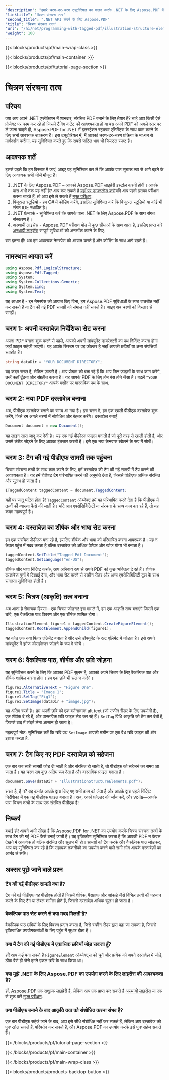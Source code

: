 ```yaml
---
"description": "हमारे चरण-दर-चरण ट्यूटोरियल का पालन करके .NET के लिए Aspose.PDF में चित्रण तत्वों के साथ संरचित PDF बनाएं।"
"linktitle": "चित्रण संरचना तत्व"
"second_title": ".NET API संदर्भ के लिए Aspose.PDF"
"title": "चित्रण संरचना तत्व"
"url": "/hi/net/programming-with-tagged-pdf/illustration-structure-elements/"
"weight": 100
---
```


{{< blocks/products/pf/main-wrap-class >}}

{{< blocks/products/pf/main-container >}}

{{< blocks/products/pf/tutorial-page-section >}}

# चित्रण संरचना तत्व

## परिचय

क्या आप अपने .NET एप्लीकेशन में शानदार, संरचित PDF बनाने के लिए तैयार हैं? चाहे आप किसी ऐसे प्रोजेक्ट पर काम कर रहे हों जिसमें टैगिंग कंटेंट की आवश्यकता हो या बस अपने PDF को अगले स्तर पर ले जाना चाहते हों, Aspose.PDF for .NET में इलस्ट्रेशन स्ट्रक्चर एलिमेंट्स के साथ काम करने के लिए सभी आवश्यक उपकरण हैं। इस ट्यूटोरियल में, मैं आपको चरण-दर-चरण प्रक्रिया के माध्यम से मार्गदर्शन करूँगा, यह सुनिश्चित करते हुए कि सबसे जटिल भाग भी क्रिस्टल स्पष्ट हैं।

## आवश्यक शर्तें

इससे पहले कि हम विस्तार में जाएं, आइए यह सुनिश्चित कर लें कि आपके पास सुचारू रूप से आगे बढ़ने के लिए आवश्यक सभी चीजें मौजूद हैं।

1. .NET के लिए Aspose.PDF – आपको Aspose.PDF लाइब्रेरी इंस्टॉल करनी होगी। आपके पास अभी तक यह नहीं है? आप कर सकते हैं [यहाँ पर डाउनलोड करो](https://releases.aspose.com/pdf/net/)यदि आप पहले इसका परीक्षण करना चाहते हैं, तो आप इसे ले सकते हैं [मुफ्त परीक्षण](https://releases.aspose.com/).
2. विजुअल स्टूडियो - हम C# में कोडिंग करेंगे, इसलिए सुनिश्चित करें कि विजुअल स्टूडियो या कोई भी संगत IDE स्थापित है।
3. .NET फ्रेमवर्क - सुनिश्चित करें कि आपके पास .NET के लिए Aspose.PDF के साथ संगत संस्करण है।
4. अस्थायी लाइसेंस - Aspose.PDF परीक्षण मोड में कुछ सीमाओं के साथ आता है, इसलिए प्राप्त करें [अस्थायी लाइसेंस](https://purchase.aspose.com/temporary-license/) सम्पूर्ण सुविधाओं को अनलॉक करने के लिए.

बस इतना ही! अब हम आवश्यक नेमस्पेस को आयात करते हैं और कोडिंग के साथ आगे बढ़ते हैं।

## नामस्थान आयात करें

```csharp
using Aspose.Pdf.LogicalStructure;
using Aspose.Pdf.Tagged;
using System;
using System.Collections.Generic;
using System.Linq;
using System.Text;
```

यह आधार है - इन नेमस्पेस को आयात किए बिना, हम Aspose.PDF सुविधाओं के साथ बातचीत नहीं कर सकते हैं या टैग की गई PDF सामग्री को संभाल नहीं सकते हैं। आइए अब चरणों को विस्तार से समझें।

## चरण 1: अपनी दस्तावेज़ निर्देशिका सेट करना

अपना PDF बनाना शुरू करने से पहले, आपको अपनी डॉक्यूमेंट डायरेक्टरी का पथ निर्दिष्ट करना होगा जहाँ फ़ाइल सहेजी जाएगी। यह आपके सिस्टम पर वह फ़ोल्डर है जहाँ आपकी छवियाँ या अन्य संपत्तियाँ संग्रहीत हैं।

```csharp
string dataDir = "YOUR DOCUMENT DIRECTORY";
```

यह कदम सरल है, लेकिन ज़रूरी है। आप प्रोग्राम को बता रहे हैं कि आप जिन फ़ाइलों के साथ काम करेंगे, उन्हें कहाँ ढूँढ़ना और संग्रहीत करना है। यह आपके PDF के लिए होम बेस होने जैसा है। बदलें `"YOUR DOCUMENT DIRECTORY"` आपके मशीन पर वास्तविक पथ के साथ.

## चरण 2: नया PDF दस्तावेज़ बनाना

अब, पीडीएफ दस्तावेज़ बनाने का समय आ गया है। इस चरण में, हम एक खाली पीडीएफ दस्तावेज़ शुरू करेंगे, जिसे हम अगले चरणों में संशोधित और बेहतर करेंगे।
 दस्तावेज़ बनाएँ

```csharp
Document document = new Document();
```

यह लाइन सारा जादू कर देती है। यह एक नई पीडीएफ फाइल बनाती है जो पूरी तरह से खाली होती है, और उसमें कंटेंट जोड़ने के लिए आपका इंतजार करती है। इसे एक नया कैनवास खोलने के रूप में सोचें।

## चरण 3: टैग की गई पीडीएफ सामग्री तक पहुंचना

चित्रण संरचना तत्वों के साथ काम करने के लिए, हमें दस्तावेज़ की टैग की गई सामग्री में टैप करने की आवश्यकता है। यह हमें विशिष्ट टैग परिभाषित करने की अनुमति देता है, जिससे पीडीएफ अधिक संरचित और सुलभ हो जाता है।

```csharp
ITaggedContent taggedContent = document.TaggedContent;
```

यहीं पर जादू घटित होता है! `TaggedContent` ऑब्जेक्ट हमें यह परिभाषित करने देता है कि पीडीएफ में तत्वों की व्याख्या कैसे की जाती है। यदि आप एक्सेसिबिलिटी या संरचना के साथ काम कर रहे हैं, तो यह कदम महत्वपूर्ण है।

## चरण 4: दस्तावेज़ का शीर्षक और भाषा सेट करना

हम एक संरचित पीडीएफ बना रहे हैं, इसलिए शीर्षक और भाषा को परिभाषित करना आवश्यक है। यह न केवल पहुंच में मदद करता है बल्कि दस्तावेज़ को अधिक पेशेवर और खोज योग्य भी बनाता है।

```csharp
taggedContent.SetTitle("Tagged Pdf Document");
taggedContent.SetLanguage("en-US");
```

शीर्षक और भाषा निर्दिष्ट करके, आप अनिवार्य रूप से अपने PDF को कुछ व्यक्तित्व दे रहे हैं। शीर्षक दस्तावेज़ गुणों में दिखाई देगा, और भाषा सेट करने से स्क्रीन रीडर और अन्य एक्सेसिबिलिटी टूल के साथ संगतता सुनिश्चित होती है।

## चरण 5: चित्रण (आकृति) तत्व बनाना

अब आता है रोमांचक हिस्सा—एक चित्रण जोड़ना! इस मामले में, हम एक आकृति तत्व बनाएंगे जिसमें एक छवि, एक वैकल्पिक पाठ विवरण और एक शीर्षक शामिल होगा।

```csharp
IllustrationElement figure1 = taggedContent.CreateFigureElement();
taggedContent.RootElement.AppendChild(figure1);
```

यह कोड एक नया फिगर एलिमेंट बनाता है और उसे डॉक्यूमेंट के रूट एलिमेंट में जोड़ता है। इसे अपने डॉक्यूमेंट में इमेज प्लेसहोल्डर जोड़ने के रूप में सोचें।

## चरण 6: वैकल्पिक पाठ, शीर्षक और छवि जोड़ना

यह सुनिश्चित करने के लिए कि आपका PDF सुलभ है, आपको अपने चित्रण के लिए वैकल्पिक पाठ और शीर्षक शामिल करना होगा। हम एक छवि भी संलग्न करेंगे।

```csharp
figure1.AlternativeText = "Figure One";
figure1.Title = "Image 1";
figure1.SetTag("Fig1");
figure1.SetImage(dataDir + "image.jpg");
```

यह अंतिम स्पर्श है। हम अपनी छवि को एक वर्णनात्मक alt text (जो स्क्रीन रीडर के लिए उपयोगी है), एक शीर्षक दे रहे हैं, और वास्तविक छवि फ़ाइल सेट कर रहे हैं। `SetTag` विधि आकृति को टैग कर देती है, जिससे बाद में संदर्भ लेना आसान हो जाता है।

महत्वपूर्ण नोट: सुनिश्चित करें कि छवि पथ `SetImage` आपकी मशीन पर एक वैध छवि फ़ाइल की ओर इशारा करता है.

## चरण 7: टैग किए गए PDF दस्तावेज़ को सहेजना

एक बार जब सारी सामग्री जोड़ दी जाती है और संरचित हो जाती है, तो पीडीएफ को सहेजने का समय आ जाता है। यह चरण सब कुछ अंतिम रूप देता है और वास्तविक फ़ाइल बनाता है।

```csharp
document.Save(dataDir + "IllustrationStructureElements.pdf");
```

सरल है, है न? यह कमांड आपके द्वारा किए गए सभी काम को लेता है और आपके द्वारा पहले निर्दिष्ट निर्देशिका में एक नई पीडीएफ फाइल बनाता है। अब, अपने फ़ोल्डर की जाँच करें, और voila—आपके पास चित्रण तत्वों के साथ एक संरचित पीडीएफ है!

## निष्कर्ष

बधाई हो! आपने अभी सीखा है कि Aspose.PDF for .NET का उपयोग करके चित्रण संरचना तत्वों के साथ टैग की गई PDF कैसे बनाई जाती है। यह दृष्टिकोण सुनिश्चित करता है कि आपकी PDF न केवल देखने में आकर्षक हो बल्कि संरचित और सुलभ भी हो। सामग्री को टैग करके और वैकल्पिक पाठ जोड़कर, आप यह सुनिश्चित कर रहे हैं कि सहायक तकनीकों का उपयोग करने वाले सभी लोग आपके दस्तावेज़ों का आनंद ले सकें।

## अक्सर पूछे जाने वाले प्रश्न

### टैग की गई पीडीएफ सामग्री क्या है?
टैग की गई पीडीएफ वह पीडीएफ होती है जिसमें शीर्षक, पैराग्राफ और आंकड़े जैसे विभिन्न तत्वों की पहचान करने के लिए टैग या लेबल शामिल होते हैं, जिससे दस्तावेज़ अधिक सुलभ हो जाता है।

### वैकल्पिक पाठ सेट करने से क्या मदद मिलती है?
वैकल्पिक पाठ छवियों के लिए विवरण प्रदान करता है, जिसे स्क्रीन रीडर द्वारा पढ़ा जा सकता है, जिससे दृष्टिबाधित उपयोगकर्ताओं के लिए पहुंच में सुधार होता है।

### क्या मैं टैग की गई पीडीएफ में एकाधिक छवियाँ जोड़ सकता हूँ?
हाँ! आप कई बना सकते हैं `FigureElement` ऑब्जेक्ट्स को चुनें और प्रत्येक को अपने दस्तावेज़ में जोड़ें, ठीक वैसे ही जैसे हमने एकल छवि के साथ किया था।

### क्या मुझे .NET के लिए Aspose.PDF का उपयोग करने के लिए लाइसेंस की आवश्यकता है?
हाँ, Aspose.PDF एक सशुल्क लाइब्रेरी है, लेकिन आप एक प्राप्त कर सकते हैं [अस्थायी लाइसेंस](https://purchase.aspose.com/temporary-license/) या एक से शुरू करें [मुफ्त परीक्षण](https://releases.aspose.com/).

### क्या पीडीएफ बनाने के बाद आकृति तत्व को संशोधित करना संभव है?
एक बार पीडीएफ सहेजे जाने के बाद, आप इसे सीधे संशोधित नहीं कर सकते हैं, लेकिन आप दस्तावेज़ को पुनः खोल सकते हैं, परिवर्तन कर सकते हैं, और Aspose.PDF का उपयोग करके इसे पुनः सहेज सकते हैं।

{{< /blocks/products/pf/tutorial-page-section >}}

{{< /blocks/products/pf/main-container >}}

{{< /blocks/products/pf/main-wrap-class >}}

{{< blocks/products/products-backtop-button >}}